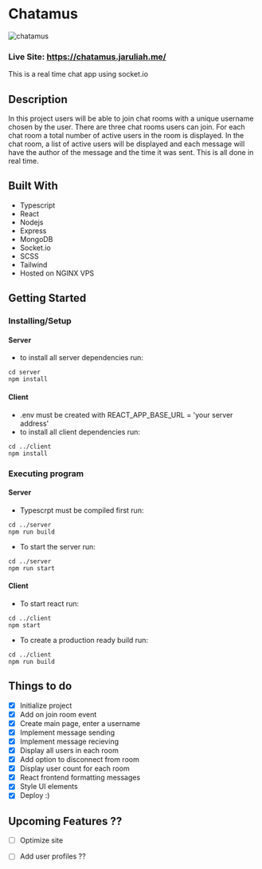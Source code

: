 # Chatamus
![chatamus](https://user-images.githubusercontent.com/71105258/144942463-17fd43e2-021d-40d9-8f1e-bc76ea274337.gif)

### Live Site: https://chatamus.jaruliah.me/

This is a real time chat app using socket.io

## Description

In this project users will be able to join chat rooms with a unique username chosen by the user. There are three chat rooms users can join. For each chat room a total number of active users in the room is displayed. In the chat room, a list of active users will be displayed and each message will have the author of the message and the time it was sent. This is all done in real time.

## Built With
- Typescript
- React
- Nodejs
- Express
- MongoDB
- Socket.io
- SCSS
- Tailwind
- Hosted on NGINX VPS

## Getting Started

### Installing/Setup
#### Server 
* to install all server dependencies run:
```
cd server
npm install
```
#### Client
* .env must be created with REACT_APP_BASE_URL = 'your server address'
* to install all client dependencies run:
```
cd ../client
npm install
```


### Executing program
#### Server

* Typescrpt must be compiled first run:
```
cd ../server
npm run build
```

* To start the server run:

```
cd ../server
npm run start
```

#### Client
* To start react run:

```
cd ../client
npm start
```

* To create a production ready build run:
```
cd ../client
npm run build
```

## Things to do

- [x] Initialize project
- [x] Add on join room event
- [x] Create main page, enter a username
- [x] Implement message sending
- [x] Implement message recieving
- [x] Display all users in each room
- [x] Add option to disconnect from room
- [x] Display user count for each room
- [x] React frontend formatting messages
- [x] Style UI elements
- [x] Deploy :)

## Upcoming Features ??
- [ ] Optimize site
- [ ] Add user profiles
??





